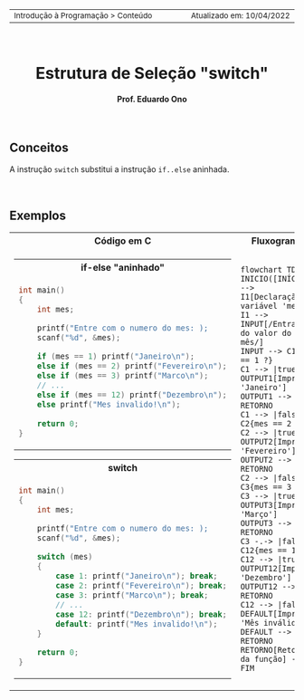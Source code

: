 <table>
<tr>
<td align="left" width="8000">
  <small>Introdução à Programação > Conteúdo</small>
</td>
<td align="right">
  <small>Atualizado&nbsp;em:&nbsp;10/04/2022</small>
</td>
</tr>
</table>

<br>

<h1 align="center">
Estrutura de Seleção "switch"
</h1>
<h4 align="center">
Prof. Eduardo Ono
</h4>

<br>

## Conceitos

A instrução `switch` substitui a instrução `if..else` aninhada.

<br>

## Exemplos

<table>
<tr>
  <th>Código em C</th>
  <th>Fluxograma</th>
</tr>

<tr>
<td valign="top">
  <table>
  <tr><th>if-else "aninhado"</th></tr>
  <tr><td>

```c
int main()
{
    int mes;

    printf("Entre com o numero do mes: );
    scanf("%d", &mes);

    if (mes == 1) printf("Janeiro\n");
    else if (mes == 2) printf("Fevereiro\n");
    else if (mes == 3) printf("Marco\n");
    // ...
    else if (mes == 12) printf("Dezembro\n");
    else printf("Mes invalido!\n");
    
    return 0;
}
```
  </td></tr>
  </table>

  <table>
  <tr><th>switch</th></tr>
  <tr><td>

  ```c
  int main()
  {
      int mes;

      printf("Entre com o numero do mes: );
      scanf("%d", &mes);

      switch (mes)
      {
          case 1: printf("Janeiro\n"); break;
          case 2: printf("Fevereiro\n"); break;
          case 3: printf("Marco\n"); break;
          // ...
          case 12: printf("Dezembro\n"); break;
          default: printf("Mes invalido!\n");
      }

      return 0;
  }
  ```

  </td></tr>
  </table>

</td>

<td>

  ```mermaid
  flowchart TD
  INICIO([INÍCIO]) --> I1[Declaração da variável 'mes']
  I1 --> INPUT[/Entrada do valor do mês/]
  INPUT --> C1{mes == 1 ?}
  C1 --> |true| OUTPUT1[Imprimir 'Janeiro']
  OUTPUT1 --> RETORNO
  C1 --> |false| C2{mes == 2 ?}
  C2 --> |true| OUTPUT2[Imprimir 'Fevereiro']
  OUTPUT2 --> RETORNO
  C2 --> |false| C3{mes == 3 ?}
  C3 --> |true| OUTPUT3[Imprimir 'Março']
  OUTPUT3 --> RETORNO
  C3 -.-> |false| C12{mes == 12 ?}
  C12 --> |true| OUTPUT12[Imprima 'Dezembro']
  OUTPUT12 --> RETORNO
  C12 --> |false| DEFAULT[Imprima 'Mês inválido!']
  DEFAULT --> RETORNO
  RETORNO[Retorno da função] --> FIM
  ```

</td>
</tr>
</table>
